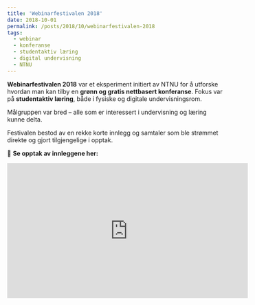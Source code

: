 ```yaml
---
title: 'Webinarfestivalen 2018'
date: 2018-10-01
permalink: /posts/2018/10/webinarfestivalen-2018
tags:
  - webinar
  - konferanse
  - studentaktiv læring
  - digital undervisning
  - NTNU
---
```


**Webinarfestivalen 2018** var et eksperiment initiert av NTNU for å utforske hvordan man kan tilby en **grønn og gratis nettbasert konferanse**. Fokus var på **studentaktiv læring**, både i fysiske og digitale undervisningsrom.

Målgruppen var bred – alle som er interessert i undervisning og læring kunne delta.

Festivalen bestod av en rekke korte innlegg og samtaler som ble strømmet direkte og gjort tilgjengelige i opptak.

🎥 **Se opptak av innleggene her:** 
<iframe width="560" height="315" src="https://www.youtube.com/embed/zngjRT6j9HE?si=7TomXvovmRmC69Ci" title="YouTube video player" frameborder="0" allow="accelerometer; autoplay; clipboard-write; encrypted-media; gyroscope; picture-in-picture; web-share" referrerpolicy="strict-origin-when-cross-origin" allowfullscreen></iframe>

